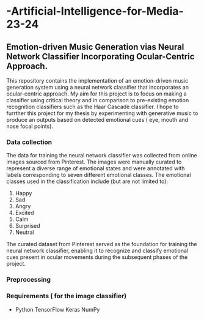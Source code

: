 # -Artificial-Intelligence-for-Media-23-24
## Emotion-driven Music Generation vias Neural Network Classifier Incorporating Ocular-Centric Approach. 

This repository contains the implementation of an emotion-driven music generation system using a neural network classifier that incorporates an ocular-centric approach. My aim for this project is to focus on making a classifier using critical theory and in comparison to pre-existing emotion recognition classifiers such as the Haar Cascade classifier. I hope to furrther this project for my thesis by experimenting with generative music to produce an outputs based on detected emotional cues ( eye, mouth and nose focal points).


### Data collection
The data for training the neural network classifier was collected from online images sourced from Pinterest. The images were manually curated to represent a diverse range of emotional states and were annotated with labels corresponding to seven different emotional classes. The emotional classes used in the classification include (but are not limited to):
1. Happy
2. Sad
3. Angry
4. Excited
5. Calm
6. Surprised
7. Neutral

The curated dataset from Pinterest served as the foundation for training the neural network classifier, enabling it to recognize and classify emotional cues present in ocular movements during the subsequent phases of the project.


### Preprocessing


### Requirements ( for the image classifier)
- Python
TensorFlow
Keras
NumPy
